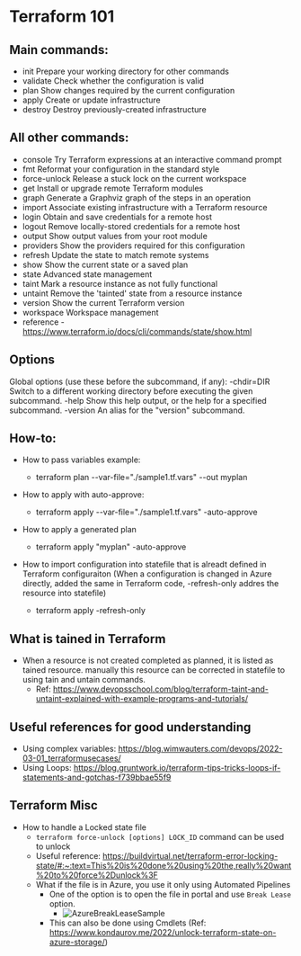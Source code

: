 Terraform 101
=============


Main commands:
-------------
*  init          Prepare your working directory for other commands
*  validate      Check whether the configuration is valid
*  plan          Show changes required by the current configuration
*  apply         Create or update infrastructure
*  destroy       Destroy previously-created infrastructure


All other commands:
-------------------
*  console       Try Terraform expressions at an interactive command prompt
*  fmt           Reformat your configuration in the standard style
*  force-unlock  Release a stuck lock on the current workspace
*  get           Install or upgrade remote Terraform modules
*  graph         Generate a Graphviz graph of the steps in an operation
*  import        Associate existing infrastructure with a Terraform resource
*  login         Obtain and save credentials for a remote host
*  logout        Remove locally-stored credentials for a remote host
*  output        Show output values from your root module
*  providers     Show the providers required for this configuration
*  refresh       Update the state to match remote systems
*  show          Show the current state or a saved plan
*  state         Advanced state management
*  taint         Mark a resource instance as not fully functional
*  untaint       Remove the 'tainted' state from a resource instance
*  version       Show the current Terraform version
*  workspace     Workspace management
*  reference - https://www.terraform.io/docs/cli/commands/state/show.html 

Options
--------
Global options (use these before the subcommand, if any):
  -chdir=DIR    Switch to a different working directory before executing the
                given subcommand.
  -help         Show this help output, or the help for a specified subcommand.
  -version      An alias for the "version" subcommand.


How-to:
-------
* How to pass variables example:
  - terraform plan --var-file="./sample1.tf.vars" --out myplan

* How to apply with auto-approve:
  - terraform apply --var-file="./sample1.tf.vars" -auto-approve

* How to apply a generated plan 
  - terraform apply "myplan" -auto-approve

* How to import configuration into statefile that is alreadt defined in Terraform configuraiton (When a configuration is changed in Azure directly, added the same in Terraform code, -refresh-only addres the resource into statefile)
  - terraform apply -refresh-only

What is tained in Terraform
---------------------------
* When a resource is not created completed as planned, it is listed as tained resource. manually this resource can be corrected in statefile to using tain and untain commands.
  - Ref: https://www.devopsschool.com/blog/terraform-taint-and-untaint-explained-with-example-programs-and-tutorials/ 


Useful references for good understanding
----------------------
* Using complex variables:   https://blog.wimwauters.com/devops/2022-03-01_terraformusecases/ 
* Using Loops: https://blog.gruntwork.io/terraform-tips-tricks-loops-if-statements-and-gotchas-f739bbae55f9
  
Terraform Misc 
-------------
* How to handle a Locked state file 
  * `terraform force-unlock [options] LOCK_ID` command can be used to unlock
  * Useful reference: https://buildvirtual.net/terraform-error-locking-state/#:~:text=This%20is%20done%20using%20the,really%20want%20to%20force%2Dunlock%3F
  * What if the file is in Azure, you use it only using Automated Pipelines 
    * One of the option is to open the file in portal and use `Break Lease` option.
      * ![AzureBreakLeaseSample](https://user-images.githubusercontent.com/7520740/218124213-0801eda9-3d62-4317-b57b-a0b269db39c3.png)
    * This can also be done using Cmdlets (Ref: https://www.kondaurov.me/2022/unlock-terraform-state-on-azure-storage/) 
